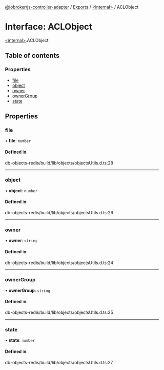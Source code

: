 [@iobroker/js-controller-adapter](../README.md) / [Exports](../modules.md) / [\<internal\>](../modules/internal_.md) / ACLObject

# Interface: ACLObject

[\<internal\>](../modules/internal_.md).ACLObject

## Table of contents

### Properties

- [file](internal_.ACLObject.md#file)
- [object](internal_.ACLObject.md#object)
- [owner](internal_.ACLObject.md#owner)
- [ownerGroup](internal_.ACLObject.md#ownergroup)
- [state](internal_.ACLObject.md#state)

## Properties

### file

• **file**: `number`

#### Defined in

db-objects-redis/build/lib/objects/objectsUtils.d.ts:28

___

### object

• **object**: `number`

#### Defined in

db-objects-redis/build/lib/objects/objectsUtils.d.ts:26

___

### owner

• **owner**: `string`

#### Defined in

db-objects-redis/build/lib/objects/objectsUtils.d.ts:24

___

### ownerGroup

• **ownerGroup**: `string`

#### Defined in

db-objects-redis/build/lib/objects/objectsUtils.d.ts:25

___

### state

• **state**: `number`

#### Defined in

db-objects-redis/build/lib/objects/objectsUtils.d.ts:27
